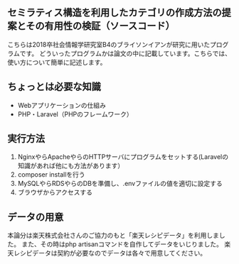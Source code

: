 ## セミラティス構造を利用したカテゴリの作成方法の提案とその有用性の検証（ソースコード）
こちらは2018卒社会情報学研究室B4のブライソンイアンが研究に用いたプログラムです。
どういったプログラムかは論文の中に記載しています。こちらでは、使い方について簡単に記述します。

## ちょっとは必要な知識
- Webアプリケーションの仕組み
- PHP・Laravel（PHPのフレームワーク）

## 実行方法
1. NginxやらApacheやらのHTTPサーバにプログラムをセットする(Laravelの知識があれば他にも方法があります）
2. composer installを行う
3. MySQLやらRDSやらのDBを準備し、.envファイルの値を適切に設定する
4. ブラウザからアクセスする

## データの用意
本論分は楽天株式会社さんのご協力のもと「楽天レシピデータ」を利用しました。
また、その時はphp artisanコマンドを自作してデータをいじりました。
楽天レシピデータは契約が必要なのでデータは各々で用意してください。
